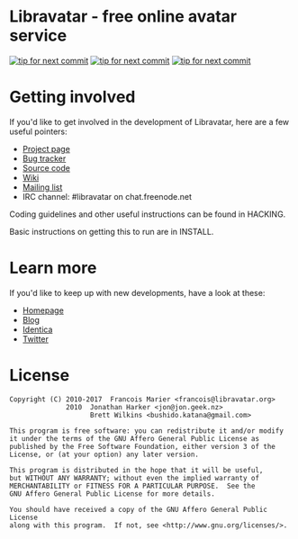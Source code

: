 Libravatar - free online avatar service
=======================================

[![tip for next commit](https://tip4commit.com/projects/43166.svg)](https://tip4commit.com/github/libravatar/libravatar)
[![tip for next commit](https://peer4commit.com/projects/198.svg)](https://peer4commit.com/projects/198)
[![tip for next commit](http://prime4commit.com/projects/160.svg)](http://prime4commit.com/projects/160)

# Getting involved

If you'd like to get involved in the development of Libravatar, here
are a few useful pointers:

* [Project page](https://www.launchpad.net/libravatar)
* [Bug tracker](https://bugs.launchpad.net/libravatar)
* [Source code](https://code.launchpad.net/~libravatar/libravatar/+git/libravatar)
* [Wiki](https://wiki.libravatar.org)
* [Mailing list](https://launchpad.net/~libravatar-fans)
* IRC channel: #libravatar on chat.freenode.net

Coding guidelines and other useful instructions can be found in HACKING.

Basic instructions on getting this to run are in INSTALL.


# Learn more

If you'd like to keep up with new developments, have a look at these:

* [Homepage](https://www.libravatar.org)
* [Blog](https://blog.libravatar.org)
* [Identica](https://identi.ca/libravatar)
* [Twitter](https://twitter.com/libravatar)

# License

    Copyright (C) 2010-2017  Francois Marier <francois@libravatar.org>
                  2010  Jonathan Harker <jon@jon.geek.nz>
                        Brett Wilkins <bushido.katana@gmail.com>

    This program is free software: you can redistribute it and/or modify
    it under the terms of the GNU Affero General Public License as
    published by the Free Software Foundation, either version 3 of the
    License, or (at your option) any later version.

    This program is distributed in the hope that it will be useful,
    but WITHOUT ANY WARRANTY; without even the implied warranty of
    MERCHANTABILITY or FITNESS FOR A PARTICULAR PURPOSE.  See the
    GNU Affero General Public License for more details.

    You should have received a copy of the GNU Affero General Public License
    along with this program.  If not, see <http://www.gnu.org/licenses/>.

